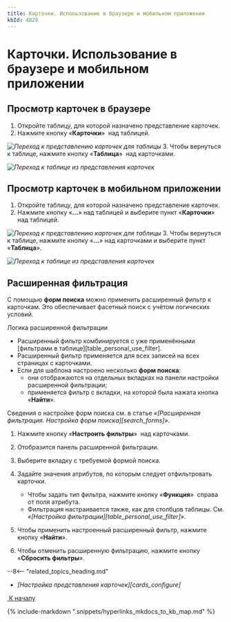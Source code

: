 ```yaml
---
title: Карточки. Использование в браузере и мобильном приложении
kbId: 4820
---
```


# Карточки. Использование в браузере и мобильном приложении

## Просмотр карточек в браузере

1. Откройте таблицу, для которой назначено представление карточек.
2. Нажмите кнопку «**Карточки**» *‌* над таблицей.

_![Переход к представлению карточек для таблицы](/platform/v5.0/using_the_system/img/cards_switch_from_table_desktop.png)_
3. Чтобы вернуться к таблице, нажмите кнопку «**Таблица**» *‌* над карточками.

_![Переход к таблице из представления карточек](/platform/v5.0/using_the_system/img/cards_switch_to_table_desktop.png)_

## Просмотр карточек в мобильном приложении

1. Откройте таблицу, для которой назначено представление карточек.
2. Нажмите кнопку «**…**» над таблицей и выберите пункт «**Карточки**» над таблицей.

_![Переход к представлению карточек для таблицы](/platform/v5.0/using_the_system/img/cards_switch_from_table_mobile.png)_
3. Чтобы вернуться к таблице, нажмите кнопку «**…**» над карточками и выберите пункт «**Таблица**».

_![Переход к таблице из представления карточек](/platform/v5.0/using_the_system/img/cards_switch_to_table_mobile.png)_

## Расширенная фильтрация

С помощью **форм поиска** можно применить расширенный фильтр к карточкам. Это обеспечивает фасетный поиск с учётом логических условий.

Логика расширенной фильтрации

- Расширенный фильтр комбинируется с уже применёнными [фильтрами в таблице][table_personal_use_filter].
- Расширенный фильтр применяется для всех записей на всех страницах с карточками.
- Если для шаблона настроено несколько **форм поиска**:
    - они отображаются на отдельных вкладках на панели настройки расширенной фильтрации;
    - применяется фильтр с вкладки, на которой была нажата кнопка «**Найти**».

Сведения о настройке форм поиска см. в статье *«[Расширенная фильтрация. Настройка форм поиска][search_forms]»*.

1. Нажмите кнопку «**Настроить фильтры**» *‌* над карточками.
2. Отобразится панель расширенной фильтрации.
3. Выберите вкладку с требуемой формой поиска.
4. Задайте значения атрибутов, по которым следует отфильтровать карточки.

    - Чтобы задать тип фильтра, нажмите кнопку «**Функция**» *‌* справа от поля атрибута.
    - Фильтрация настраивается также, как для столбцов таблицы. См. *«[Настройка фильтрации][table_personal_use_filter]»*.
5. Чтобы применить настроенный расширенный фильтр, нажмите кнопку «**Найти**».
6. Чтобы отменить расширенную фильтрацию, нажмите кнопку «**Сбросить фильтры**».

--8<-- "related_topics_heading.md"

- *[Настройка представления карточек][cards_configure]*

[*‌*
 К началу](#)

{% include-markdown ".snippets/hyperlinks_mkdocs_to_kb_map.md" %}
